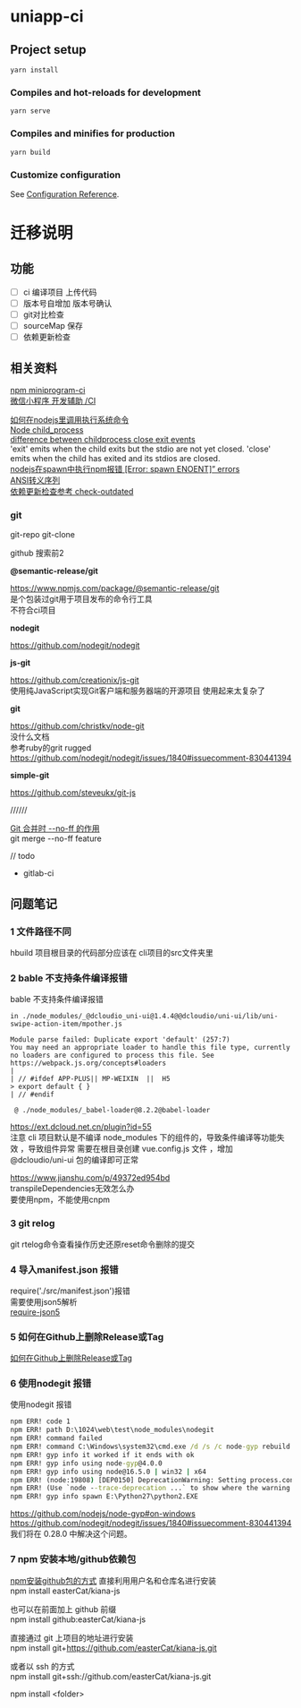 # uniapp-ci

## Project setup
```
yarn install
```

### Compiles and hot-reloads for development
```
yarn serve
```

### Compiles and minifies for production
```
yarn build
```

### Customize configuration
See [Configuration Reference](https://cli.vuejs.org/config/).


# 迁移说明

## 功能

- [ ] ci 编译项目 上传代码
- [ ] 版本号自增加 版本号确认
- [ ] git对比检查
- [ ] sourceMap 保存
- [ ] 依赖更新检查

## 相关资料
[npm miniprogram-ci](https://www.npmjs.com/package/miniprogram-ci)  
[微信小程序 开发辅助 /CI](https://developers.weixin.qq.com/miniprogram/dev/devtools/ci.html)  

[如何在nodejs里调用执行系统命令](https://www.webhek.com/post/execute-a-command-line-binary-with-node-js.html)  
[Node child_process](https://nodejs.org/api/child_process.html)  
[difference between childprocess close exit events](https://stackoverflow.com/questions/37522010/difference-between-childprocess-close-exit-events)  
   'exit' emits when the child exits but the stdio are not yet closed. 'close' emits when the child has exited and its stdios are closed.  
[nodejs在spawn中执行npm报错 [Error: spawn ENOENT]” errors](https://www.cnblogs.com/xiziyin/p/3578905.html)  
[ANSI转义序列](https://zh.wikipedia.org/wiki/ANSI%E8%BD%AC%E4%B9%89%E5%BA%8F%E5%88%97)  
[依赖更新检查参考 check-outdated](https://github.com/jens-duttke/check-outdated/blob/main/helper/dependencies.js)

### git

git-repo
git-clone

github 搜索前2

**@semantic-release/git**

https://www.npmjs.com/package/@semantic-release/git  
是个包装过git用于项目发布的命令行工具  
不符合ci项目

**nodegit**

https://github.com/nodegit/nodegit

**js-git**

https://github.com/creationix/js-git  
使用纯JavaScript实现Git客户端和服务器端的开源项目
使用起来太复杂了


**git**  

https://github.com/christkv/node-git  
没什么文档  
参考ruby的grit rugged
https://github.com/nodegit/nodegit/issues/1840#issuecomment-830441394

**simple-git**

https://github.com/steveukx/git-js



//////

[Git 合并时 --no-ff 的作用](https://blog.csdn.net/zombres/article/details/82179122)  
git merge --no-ff feature


// todo 
- gitlab-ci
## 问题笔记

### 1 文件路径不同
hbuild 项目根目录的代码部分应该在 cli项目的src文件夹里

### 2 bable 不支持条件编译报错 
bable 不支持条件编译报错

```
in ./node_modules/_@dcloudio_uni-ui@1.4.4@@dcloudio/uni-ui/lib/uni-swipe-action-item/mpother.js

Module parse failed: Duplicate export 'default' (257:7)
You may need an appropriate loader to handle this file type, currently no loaders are configured to process this file. See https://webpack.js.org/concepts#loaders
| 
| // #ifdef APP-PLUS|| MP-WEIXIN  ||  H5
> export default { }
| // #endif

 @ ./node_modules/_babel-loader@8.2.2@babel-loader
```

https://ext.dcloud.net.cn/plugin?id=55  
注意 cli 项目默认是不编译 node_modules 下的组件的，导致条件编译等功能失效 ，导致组件异常 需要在根目录创建 vue.config.js 文件 ，增加 @dcloudio/uni-ui 包的编译即可正常

https://www.jianshu.com/p/49372ed954bd  
transpileDependencies无效怎么办  
要使用npm，不能使用cnpm

### 3 git relog

git rtelog命令查看操作历史还原reset命令删除的提交

### 4 导入manifest.json 报错
require('./src/manifest.json')报错  
需要使用json5解析  
[require-json5](https://www.npmjs.com/package/require-json5)

### 5 如何在Github上删除Release或Tag
[如何在Github上删除Release或Tag](https://www.maixj.net/ict/release-tag-22821)

### 6 使用nodegit 报错
使用nodegit 报错
```cmd
npm ERR! code 1
npm ERR! path D:\1024\web\test\node_modules\nodegit
npm ERR! command failed
npm ERR! command C:\Windows\system32\cmd.exe /d /s /c node-gyp rebuild
npm ERR! gyp info it worked if it ends with ok
npm ERR! gyp info using node-gyp@4.0.0
npm ERR! gyp info using node@16.5.0 | win32 | x64
npm ERR! (node:19808) [DEP0150] DeprecationWarning: Setting process.config is deprecated. In the future the property will be read-only.
npm ERR! (Use `node --trace-deprecation ...` to show where the warning was created)
npm ERR! gyp info spawn E:\Python27\python2.EXE
```
https://github.com/nodejs/node-gyp#on-windows  
https://github.com/nodegit/nodegit/issues/1840#issuecomment-830441394  
我们将在 0.28.0 中解决这个问题。

### 7 npm 安装本地/github依赖包 
[npm安装github包的方式](https://www.cnblogs.com/mybilibili/p/10482192.html)
直接利用用户名和仓库名进行安装  
npm install easterCat/kiana-js

也可以在前面加上 github 前缀  
npm install github:easterCat/kiana-js

直接通过 git 上项目的地址进行安装  
npm install git+https://github.com/easterCat/kiana-js.git

或者以 ssh 的方式  
npm install git+ssh://github.com/easterCat/kiana-js.git


npm install &lt;folder&gt;
